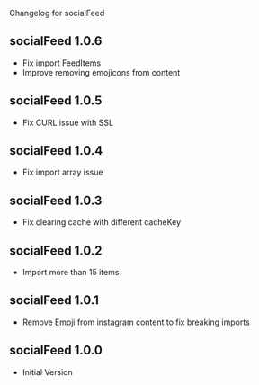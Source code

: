 Changelog for socialFeed

socialFeed 1.0.6
---------------------------------
+ Fix import FeedItems
+ Improve removing emojicons from content


socialFeed 1.0.5
---------------------------------
+ Fix CURL issue with SSL


socialFeed 1.0.4
---------------------------------
+ Fix import array issue


socialFeed 1.0.3
---------------------------------
+ Fix clearing cache with different cacheKey


socialFeed 1.0.2
---------------------------------
+ Import more than 15 items


socialFeed 1.0.1
---------------------------------
+ Remove Emoji from instagram content to fix breaking imports


socialFeed 1.0.0
---------------------------------
+ Initial Version
